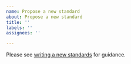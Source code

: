 ```yaml
---
name: Propose a new standard
about: Propose a new standard
title: ''
labels: ''
assignees: ''

---
```


Please see [writing a new standards](https://ho-cto.github.io/engineering-guidance-and-standards/docs/standards/writing-a-standard/) for guidance.
